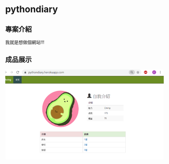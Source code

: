 # pythondiary

## 專案介紹

我就是想做個網站!!!

## 成品展示

![](https://github.com/grand-coder/pythondiary/raw/master/index.png)
